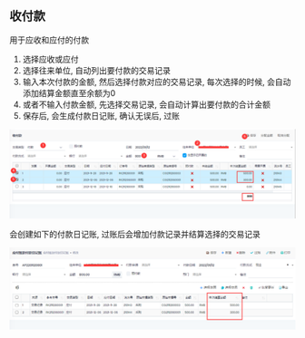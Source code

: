 ﻿## 收付款

用于应收和应付的付款

1. 选择应收或应付
1. 选择往来单位, 自动列出要付款的交易记录
1. 输入本次付款的金额, 然后选择付款对应的交易记录, 每次选择的时候, 会自动添加结算金额直至余额为0
1. 或者不输入付款金额, 先选择交易记录, 会自动计算出要付款的合计金额
1. 保存后, 会生成付款日记账, 确认无误后, 过账

![Collect Pay](../images/Financial/collect-pay.png)

会创建如下的付款日记账, 过账后会增加付款记录并结算选择的交易记录

![Ap Payment](../images/Financial/ap-payment.png)